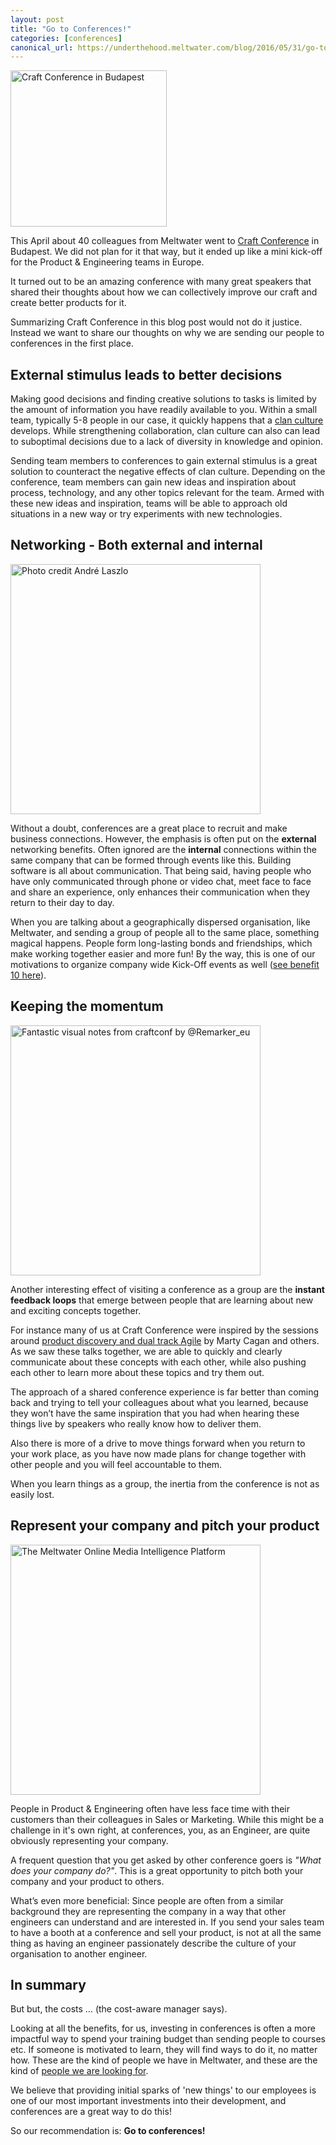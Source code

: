 ```yaml
---
layout: post
title: "Go to Conferences!"
categories: [conferences]
canonical_url: https://underthehood.meltwater.com/blog/2016/05/31/go-to-conferences/
---
```


<a href="http://beta.craft-conf.com/">
<img class="right" src="https://underthehood.meltwater.com/images/own/go-to-conferences/craft-conf-logo.png" title="Craft Conference in Budapest" width="250"></a>

This April about 40 colleagues from Meltwater went to [Craft Conference](http://beta.craft-conf.com/) in Budapest. We did not plan for it that way, but it ended up like a mini kick-off for the Product & Engineering teams in Europe.

It turned out to be an amazing conference with many great speakers that shared their thoughts about how we can collectively improve our craft and create better products for it.

Summarizing Craft Conference in this blog post would not do it justice. Instead we want to share our thoughts on why we are sending our people to conferences in the first place.

<!-- more -->

## External stimulus leads to better decisions

Making good decisions and finding creative solutions to tasks is limited by the amount of information you have readily available to you. Within a small team, typically 5-8 people in our case, it quickly happens that a [clan culture](http://whatis.techtarget.com/definition/clan-culture) develops. While strengthening collaboration, clan culture can also can lead to suboptimal decisions due to a lack of diversity in knowledge and opinion.

Sending team members to conferences to gain external stimulus is a great solution to counteract the negative effects of clan culture. Depending on the conference, team members can gain new ideas and inspiration about process, technology, and any other topics relevant for the team. Armed with these new ideas and inspiration, teams will be able to approach old situations in a new way or try experiments with new technologies.

## Networking - Both external and internal

<img class="right" src="https://underthehood.meltwater.com/images/own/go-to-conferences/IMG_20160428_085735.jpg" width="400" title="Photo credit André Laszlo">

Without a doubt, conferences are a great place to recruit and make business connections. However, the emphasis is often put on the **external** networking benefits. Often ignored are the **internal** connections within the same company that can be formed through events like this. Building software is all about communication. That being said, having people who have only communicated through phone or video chat, meet face to face and share an experience, only enhances their communication when they return to their day to day.

When you are talking about a geographically dispersed organisation, like Meltwater, and sending a group of people all to the same place, something magical happens. People form long-lasting bonds and friendships, which make working together easier and more fun! By the way, this is one of our motivations to organize company wide Kick-Off events as well ([see benefit 10 here](http://raconteur.net/business/the-top-10-perks-naps-yoga-and-sound-therapy)).

## Keeping the momentum

<a href="https://twitter.com/Remarker_eu/status/731469145611571200">
<img class="right" src="https://underthehood.meltwater.com/images/own/go-to-conferences/great-product-team-successful-product.jpg" width="400" title="Fantastic visual notes from craftconf by @Remarker_eu"></a>

Another interesting effect of visiting a conference as a group are the **instant feedback loops** that emerge between people that are learning about new and exciting concepts together.

For instance many of us at Craft Conference were inspired by the sessions around [product discovery and dual track Agile](http://www.svpg.com/product-success) by Marty Cagan and others. As we saw these talks together, we are able to quickly and clearly communicate about these concepts with each other, while also pushing each other to learn more about these topics and try them out.

The approach of a shared conference experience is far better than coming back and trying to tell your colleagues about what you learned, because they won’t have the same inspiration that you had when hearing these things live by speakers who really know how to deliver them.

Also there is more of a drive to move things forward when you return to your work place, as you have now made plans for change together with other people and you will feel accountable to them.

When you learn things as a group, the inertia from the conference is not as easily lost.

## Represent your company and pitch your product

<a href="http://www.meltwater.com/products/">
<img class="right" src="https://underthehood.meltwater.com/images/own/product-tab-monitor-pic-3.png" width="400" title="The Meltwater Online Media Intelligence Platform"></a>

People in Product & Engineering often have less face time with their customers than their colleagues in Sales or Marketing. While this might be a challenge in it's own right, at conferences, you, as an Engineer, are quite obviously representing your company.

A frequent question that you get asked by other conference goers is *"What does your company do?"*. This is a great opportunity to pitch both your company and your product to others.

What’s even more beneficial: Since people are often from a similar background they are representing the company in a way that other engineers can understand and are interested in. If you send your sales team to have a booth at a conference and sell your product, is not at all the same thing as having an engineer passionately describe the culture of your organisation to another engineer.


## In summary

But but, the costs … (the cost-aware manager says).

Looking at all the benefits, for us, investing in conferences is often a more impactful way to spend your training budget than sending people to courses etc. If someone is motivated to learn, they will find ways to do it, no matter how. These are the kind of people we have in Meltwater, and these are the kind of [people we are looking for](http://underthehood.meltwater.com/jobs).

We believe that providing initial sparks of 'new things' to our employees is one of our most important investments into their development, and conferences are a great way to do this!

So our recommendation is: **Go to conferences!**
